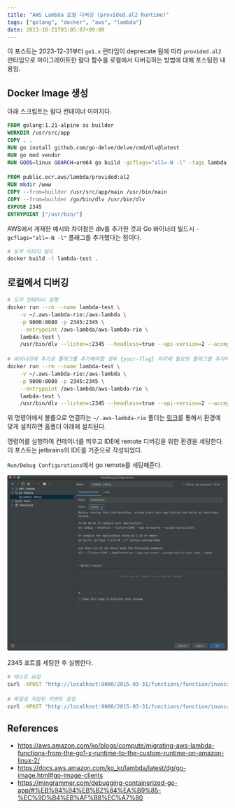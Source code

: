 ```yaml
---
title: "AWS Lambda 로컬 디버깅 (provided.al2 Runtime)"
tags: ["golang", "docker", "aws", "lambda"]
date: 2023-10-21T03:05:07+09:00
---
```


이 포스트는 2023-12-31부터 `go1.x` 런타임이 deprecate 됨에 따라 `provided.al2` 런타임으로 마이그레이트한 람다 함수를 로컬에서 디버깅하는 방법에 대해 포스팅한 내용임.

<!--more-->


## Docker Image 생성

아래 스크립트는 람다 컨테이너 이미지다.

```dockerfile
FROM golang:1.21-alpine as builder
WORKDIR /usr/src/app
COPY . .
RUN go install github.com/go-delve/delve/cmd/dlv@latest
RUN go mod vendor
RUN	GOOS=linux GOARCH=arm64 go build -gcflags="all=-N -l" -tags lambda.norpc -o /usr/src/app/main .

FROM public.ecr.aws/lambda/provided:al2
RUN mkdir /www
COPY --from=builder /usr/src/app/main /usr/bin/main
COPY --from=builder /go/bin/dlv /usr/bin/dlv
EXPOSE 2345
ENTRYPOINT ["/usr/bin/"]
```

AWS에서 게재한 예시와 차이점은 dlv를 추가한 것과 Go 바이너리 빌드시 `-gcflags="all=-N -l"` 플래그를 추가했다는 점이다.

```sh
# 도커 이미지 빌드
docker build -t lambda-test .
```

## 로컬에서 디버깅

```sh
# 도커 컨테이너 실행
docker run --rm --name lambda-test \
	-v ~/.aws-lambda-rie:/aws-lambda \
	-p 9000:8080 -p 2345:2345 \
    --entrypoint /aws-lambda/aws-lambda-rie \
    lambda-test \
    /usr/bin/dlv --listen=:2345 --headless=true --api-version=2 --accept-multiclient exec /usr/bin/main --continue

# 바이너리에 추가로 플래그를 추가해야할 경우 {your-flag} 자리에 필요한 플래그를 추가하면 된다.
docker run --rm --name lambda-test \
	-v ~/.aws-lambda-rie:/aws-lambda \
	-p 9000:8080 -p 2345:2345 \
    --entrypoint /aws-lambda/aws-lambda-rie \
    lambda-test \
    /usr/bin/dlv --listen=:2345 --headless=true --api-version=2 --accept-multiclient exec /usr/bin/main --continue -- {your-flag}
```

위 명령어에서 볼륨으로 연결하는 `~/.aws-lambda-rie` 폴더는 [링크](https://github.com/aws/aws-lambda-runtime-interface-emulator#installing)를 통해서 환경에 맞게 설치하면 홈폴더 아래에 설치된다.

명령어를 실행하여 컨테이너를 띄우고 IDE에 remote 디버깅을 위한 환경을 세팅한다.
이 포스트는 jetbrains의 IDE를 기준으로 작성되었다.

`Run/Debug Configurations`에서 go remote를 세팅해준다.

![run configuration](/images/2023-10-20-lambda-local-debugging/6D928A39-C1D8-4778-B382-F43218630D68.png)

2345 포트를 세팅한 후 실행한다.

```sh
# 테스트 요청
curl -XPOST "http://localhost:9000/2015-03-31/functions/function/invocations" -d '{}'

# 파일로 저장된 이벤트 요청
curl -XPOST "http://localhost:9000/2015-03-31/functions/function/invocations" -d @your_file_name.json
```

## References

- https://aws.amazon.com/ko/blogs/compute/migrating-aws-lambda-functions-from-the-go1-x-runtime-to-the-custom-runtime-on-amazon-linux-2/
- https://docs.aws.amazon.com/ko_kr/lambda/latest/dg/go-image.html#go-image-clients
- https://mingrammer.com/debugging-containerized-go-app/#%EB%94%94%EB%B2%84%EA%B9%85-%EC%9D%B4%EB%AF%B8%EC%A7%80